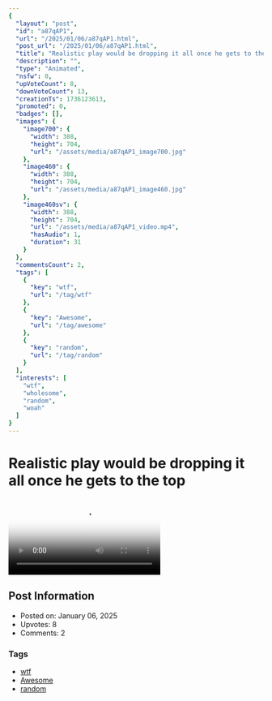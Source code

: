 ```yaml
---
{
  "layout": "post",
  "id": "a87qAP1",
  "url": "/2025/01/06/a87qAP1.html",
  "post_url": "/2025/01/06/a87qAP1.html",
  "title": "Realistic play would be dropping it all once he gets to the top",
  "description": "",
  "type": "Animated",
  "nsfw": 0,
  "upVoteCount": 8,
  "downVoteCount": 13,
  "creationTs": 1736123613,
  "promoted": 0,
  "badges": [],
  "images": {
    "image700": {
      "width": 388,
      "height": 704,
      "url": "/assets/media/a87qAP1_image700.jpg"
    },
    "image460": {
      "width": 388,
      "height": 704,
      "url": "/assets/media/a87qAP1_image460.jpg"
    },
    "image460sv": {
      "width": 388,
      "height": 704,
      "url": "/assets/media/a87qAP1_video.mp4",
      "hasAudio": 1,
      "duration": 31
    }
  },
  "commentsCount": 2,
  "tags": [
    {
      "key": "wtf",
      "url": "/tag/wtf"
    },
    {
      "key": "Awesome",
      "url": "/tag/awesome"
    },
    {
      "key": "random",
      "url": "/tag/random"
    }
  ],
  "interests": [
    "wtf",
    "wholesome",
    "random",
    "woah"
  ]
}
---
```


# Realistic play would be dropping it all once he gets to the top

<video controls playsinline loop poster="/assets/media/a87qAP1_image460.jpg">
  <source src="/assets/media/a87qAP1_video.mp4" type="video/mp4">
  Your browser does not support the video tag.
</video>

## Post Information

- Posted on: January 06, 2025
- Upvotes: 8
- Comments: 2

### Tags

- [wtf](/tag/wtf)
- [Awesome](/tag/Awesome)
- [random](/tag/random)
